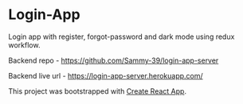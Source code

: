 # Login-App

Login app with register, forgot-password and dark mode using redux workflow.

Backend repo - https://github.com/Sammy-39/login-app-server

Backend live url - https://login-app-server.herokuapp.com/

This project was bootstrapped with [Create React App](https://github.com/facebook/create-react-app).



